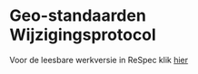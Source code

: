 # Geo-standaarden Wijzigingsprotocol

Voor de leesbare werkversie in ReSpec klik [hier](https://geonovum.github.io/Geo-standaarden-wijzigingsprotocol/)




